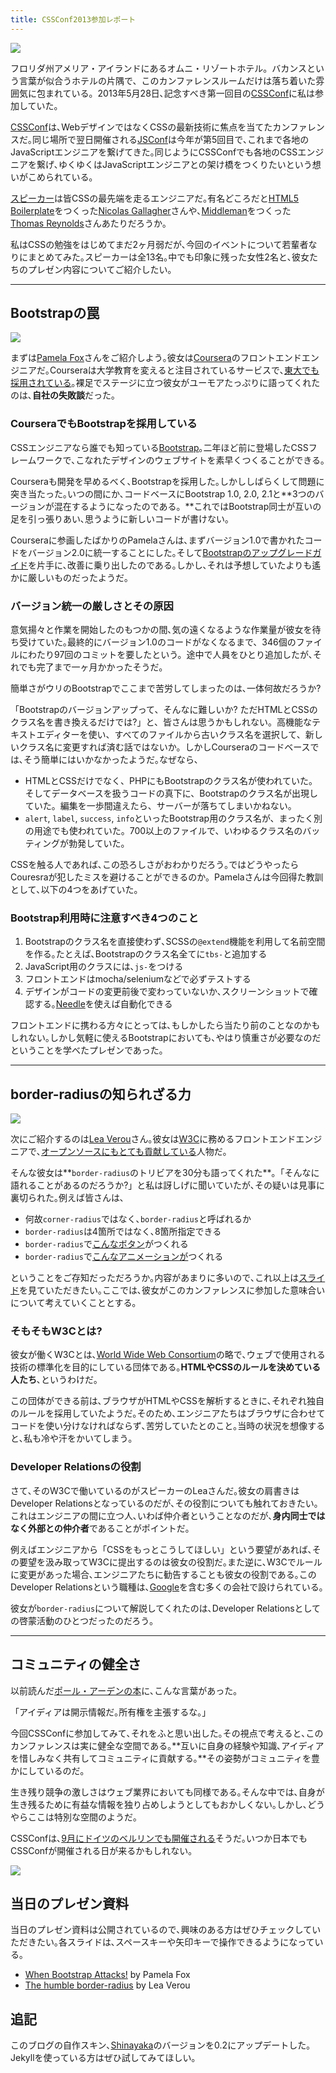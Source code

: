 ```yaml
---
title: CSSConf2013参加レポート
---
```


![](https://dl.dropboxusercontent.com/u/31114442/images.ellekasai.com/cssconf_logo.png)

フロリダ州アメリア・アイランドにあるオムニ・リゾートホテル。バカンスという言葉が似合うホテルの片隅で、このカンファレンスルームだけは落ち着いた雰囲気に包まれている。2013年5月28日､記念すべき第一回目の[CSSConf](http://cssconf.com)に私は参加していた。

[CSSConf](http://cssconf.com)は､WebデザインではなくCSSの最新技術に焦点を当てたカンファレンスだ｡同じ場所で翌日開催される[JSConf](http://2013.jsconf.us/)は今年が第5回目で､これまで各地のJavaScriptエンジニアを繋げてきた｡同じようにCSSConfでも各地のCSSエンジニアを繋げ､ゆくゆくはJavaScriptエンジニアとの架け橋をつくりたいという想いがこめられている｡

[スピーカー](http://cssconf.com/speakers.html)は皆CSSの最先端を走るエンジニアだ｡有名どころだと[HTML5 Boilerplate](http://html5boilerplate.com/)をつくった[Nicolas Gallagher](https://twitter.com/necolas)さんや､[Middleman](http://middlemanapp.com/)をつくった[
Thomas Reynolds](https://twitter.com/tdreyno)さんあたりだろうか｡

私はCSSの勉強をはじめてまだ2ヶ月弱だが､今回のイベントについて若輩者なりにまとめてみた｡スピーカーは全13名｡中でも印象に残った女性2名と､彼女たちのプレゼン内容についてご紹介したい｡

---

## Bootstrapの罠
![](https://dl.dropboxusercontent.com/u/31114442/images.ellekasai.com/pamelafox.jpg)

まずは[Pamela Fox](https://twitter.com/pamelafox)さんをご紹介しよう｡彼女は[Coursera](https://www.coursera.org/)のフロントエンドエンジニアだ｡Courseraは大学教育を変えると注目されているサービスで､[東大でも採用されている](http://president.jp/articles/-/9398)｡裸足でステージに立つ彼女がユーモアたっぷりに語ってくれたのは､**自社の失敗談**だった｡

### CourseraでもBootstrapを採用している
CSSエンジニアなら誰でも知っている[Bootstrap](http://twitter.github.io/bootstrap/index.html)｡二年ほど前に登場したCSSフレームワークで､こなれたデザインのウェブサイトを素早くつくることができる｡

Courseraも開発を早めるべく､Bootstrapを採用した｡しかししばらくして問題に突き当たった｡いつの間にか､コードベースにBootstrap 1.0, 2.0, 2.1と**3つのバージョンが混在するようになったのである。**これではBootstrap同士が互いの足を引っ張りあい､思うように新しいコードが書けない｡

Courseraに参画したばかりのPamelaさんは､まずバージョン1.0で書かれたコードをバージョン2.0に統一することにした｡そして[Bootstrapのアップグレードガイド](http://twitter.github.io/bootstrap/upgrading.html)を片手に､改善に乗り出したのである｡しかし､それは予想していたよりも遙かに厳しいものだったようだ｡

### バージョン統一の厳しさとその原因
意気揚々と作業を開始したのもつかの間､気の遠くなるような作業量が彼女を待ち受けていた｡最終的にバージョン1.0のコードがなくなるまで、346個のファイルにわたり97回のコミットを要したという。途中で人員をひとり追加したが､それでも完了まで一ヶ月かかったそうだ｡

簡単さがウリのBootstrapでここまで苦労してしまったのは､一体何故だろうか?

「Bootstrapのバージョンアップって、そんなに難しいか? ただHTMLとCSSのクラス名を書き換えるだけでは?」と、皆さんは思うかもしれない。高機能なテキストエディターを使い、すべてのファイルから古いクラス名を選択して、新しいクラス名に変更すれば済む話ではないか。しかしCourseraのコードベースでは､そう簡単にはいかなかったようだ｡なぜなら､

* HTMLとCSSだけでなく、PHPにもBootstrapのクラス名が使われていた。そしてデータベースを扱うコードの真下に、Bootstrapのクラス名が出現していた。編集を一歩間違えたら、サーバーが落ちてしまいかねない。
* `alert`, `label`, `success`, `info`といったBootstrap用のクラス名が、まったく別の用途でも使われていた。700以上のファイルで、いわゆるクラス名のバッティングが勃発していた。

CSSを触る人であれば､この恐ろしさがおわかりだろう｡ではどうやったらCouresraが犯したミスを避けることができるのか。Pamelaさんは今回得た教訓として､以下の4つをあげていた。

### Bootstrap利用時に注意すべき4つのこと

1. Bootstrapのクラス名を直接使わず､SCSSの`@extend`機能を利用して名前空間を作る｡たとえば､Bootstrapのクラス名全てに`tbs-`と追加する
2. JavaScript用のクラスには､`js-`をつける
3. フロントエンドはmocha/seleniumなどで必ずテストする
4. デザインがコードの変更前後で変わっていないか､スクリーンショットで確認する｡[Needle](https://github.com/bfirsh/needle)を使えば自動化できる

フロントエンドに携わる方々にとっては､もしかしたら当たり前のことなのかもしれない｡しかし気軽に使えるBootstrapにおいても､やはり慎重さが必要なのだということを学べたプレゼンであった｡

---

## border-radiusの知られざる力
![](https://dl.dropboxusercontent.com/u/31114442/images.ellekasai.com/leaverou.jpg)

次にご紹介するのは[Lea Verou](https://twitter.com/leaverou)さん｡彼女は[W3C](http://docs.webplatform.org/wiki/Main_Page)に務めるフロントエンドエンジニアで､[オープンソースにもとても貢献している](https://github.com/LeaVerou)人物だ｡

そんな彼女は**`border-radius`のトリビアを30分も語ってくれた**｡「そんなに語れることがあるのだろうか?」と私は訝しげに聞いていたが､その疑いは見事に裏切られた｡例えば皆さんは､

* 何故`corner-radius`ではなく､`border-radius`と呼ばれるか
* `border-radius`は4箇所ではなく､8箇所指定できる
* `border-radius`で[こんなボタン](http://archive.simurai.com/lab/buttons/)がつくれる
* `border-radius`で[こんなアニメーションが](http://leaverou.github.io/animatable/)つくれる

ということをご存知だっただろうか｡内容があまりに多いので､これ以上は[スライド](http://lea.verou.me/humble-border-radius/#for-browser)を見ていただきたい｡ここでは､彼女がこのカンファレンスに参加した意味合いについて考えていくこととする｡

### そもそもW3Cとは?
彼女が働くW3Cとは､[World Wide Web Consortium](http://ja.wikipedia.org/wiki/World_Wide_Web_Consortium)の略で､ウェブで使用される技術の標準化を目的にしている団体である｡**HTMLやCSSのルールを決めている人たち**､というわけだ｡

この団体ができる前は､ブラウザがHTMLやCSSを解析するときに､それぞれ独自のルールを採用していたようだ｡そのため､エンジニアたちはブラウザに合わせてコードを使い分けなければならず､苦労していたとのこと｡当時の状況を想像すると､私も冷や汗をかいてしまう｡

### Developer Relationsの役割
さて､そのW3Cで働いているのがスピーカーのLeaさんだ｡彼女の肩書きはDeveloper Relationsとなっているのだが､その役割についても触れておきたい｡
これはエンジニアの間に立つ人､いわば仲介者ということなのだが､**身内同士ではなく外部との仲介者**であることがポイントだ｡

例えばエンジニアから「CSSをもっとこうしてほしい」という要望があれば､その要望を汲み取ってW3Cに提出するのは彼女の役割だ｡また逆に､W3Cでルールに変更があった場合､エンジニアたちに勧告することも彼女の役割である｡このDeveloper Relationsという職種は､[Google](http://fumit.blogspot.com/2011/01/google-developer-relations.html)を含む多くの会社で設けられている｡

彼女が`border-radius`について解説してくれたのは､Developer Relationsとしての啓蒙活動のひとつだったのだろう｡

---

## コミュニティの健全さ
以前読んだ[ポール・アーデンの本](http://www.amazon.co.jp/product-reviews/4902593084/ref=dp_top_cm_cr_acr_txt?ie=UTF8&showViewpoints=1)に､こんな言葉があった｡

「アイディアは開示情報だ｡所有権を主張するな｡」

今回CSSConfに参加してみて､それをふと思い出した｡その視点で考えると､このカンファレンスは実に健全な空間である｡**互いに自身の経験や知識､アイディアを惜しみなく共有してコミュニティに貢献する｡**その姿勢がコミュニティを豊かにしているのだ｡

生き残り競争の激しさはウェブ業界においても同様である｡そんな中では､自身が生き残るために有益な情報を独り占めしようとしてもおかしくない｡しかし､どうやらここは特別な空間のようだ｡

CSSConfは､[9月にドイツのベルリンでも開催される](http://2013.cssconf.eu/)そうだ｡いつか日本でもCSSConfが開催される日が来るかもしれない｡

![](https://dl.dropboxusercontent.com/u/31114442/images.ellekasai.com/cssconf_beach.jpg)

## 当日のプレゼン資料
当日のプレゼン資料は公開されているので､興味のある方はぜひチェックしていただきたい｡各スライドは､スペースキーや矢印キーで操作できるようになっている｡

* [When Bootstrap Attacks!](http://slid.es/pamelafox/when-bootstrap-attacks) by Pamela Fox
* [The humble border-radius](http://lea.verou.me/humble-border-radius/#for-browser) by Lea Verou

## 追記
このブログの自作スキン､[Shinayaka](https://github.com/ellekasai/shinayaka)のバージョンを0.2にアップデートした｡Jekyllを使っている方はぜひ試してみてほしい｡
